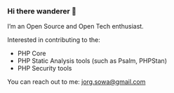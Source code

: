 ### Hi there wanderer 👋

I’m an Open Source and Open Tech enthusiast.

Interested in contributing to the:
- PHP Core
- PHP Static Analysis tools (such as Psalm, PHPStan)
- PHP Security tools

You can reach out to me: jorg.sowa@gmail.com

<!--
**jorgsowa/jorgsowa** is a ✨ _special_ ✨ repository because its `README.md` (this file) appears on your GitHub profile.

Here are some ideas to get you started:

- 🔭 I’m currently working on ...
- 🌱 I’m currently learning ...
- 👯 I’m looking to collaborate on ...
- 🤔 I’m looking for help with ...
- 💬 Ask me about ...
- 📫 How to reach me: ...
- 😄 Pronouns: ...
- ⚡ Fun fact: ...
-->
